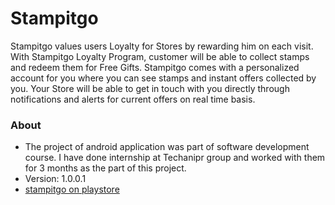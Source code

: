 # Stampitgo #

Stampitgo values users Loyalty for Stores by rewarding him on each visit. With Stampitgo Loyalty Program, customer will be able to collect stamps and redeem them for Free Gifts. Stampitgo comes with a personalized account for you where you can see stamps and instant offers collected by you. Your Store will be able to get in touch with you directly through notifications and alerts for current offers on real time basis.



### About ###

* The project of android application was part of software development course. I have done internship at Techanipr group and worked with them for 3 months as the part of this project.
* Version: 1.0.0.1
* [stampitgo on playstore](https://play.google.com/store/apps/details?id=anipr.stampitgo.android&hl=en)
